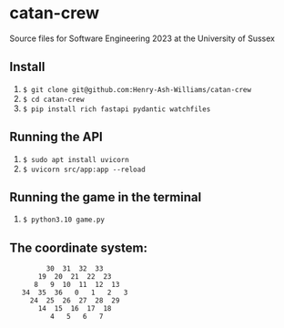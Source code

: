 # catan-crew
Source files for Software Engineering 2023 at the University of Sussex

## Install

1. `$ git clone git@github.com:Henry-Ash-Williams/catan-crew`
2. `$ cd catan-crew`
3. `$ pip install rich fastapi pydantic watchfiles`

## Running the API

1. `$ sudo apt install uvicorn`
2. `$ uvicorn src/app:app --reload`

## Running the game in the terminal

1. `$ python3.10 game.py `

## The coordinate system:

```
         30  31  32  33
       19  20  21  22  23
      8   9  10  11  12  13
   34  35  36   0   1   2   3
     24  25  26  27  28  29
       14  15  16  17  18
	      4   5   6   7
```
